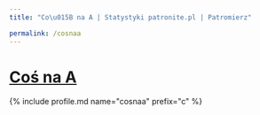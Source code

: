 ```yaml
---
title: "Co\u015B na A | Statystyki patronite.pl | Patromierz"

permalink: /cosnaa
---
```


# [Coś na A](https://patronite.pl/cosnaa)

{% include profile.md name="cosnaa" prefix="c" %}
